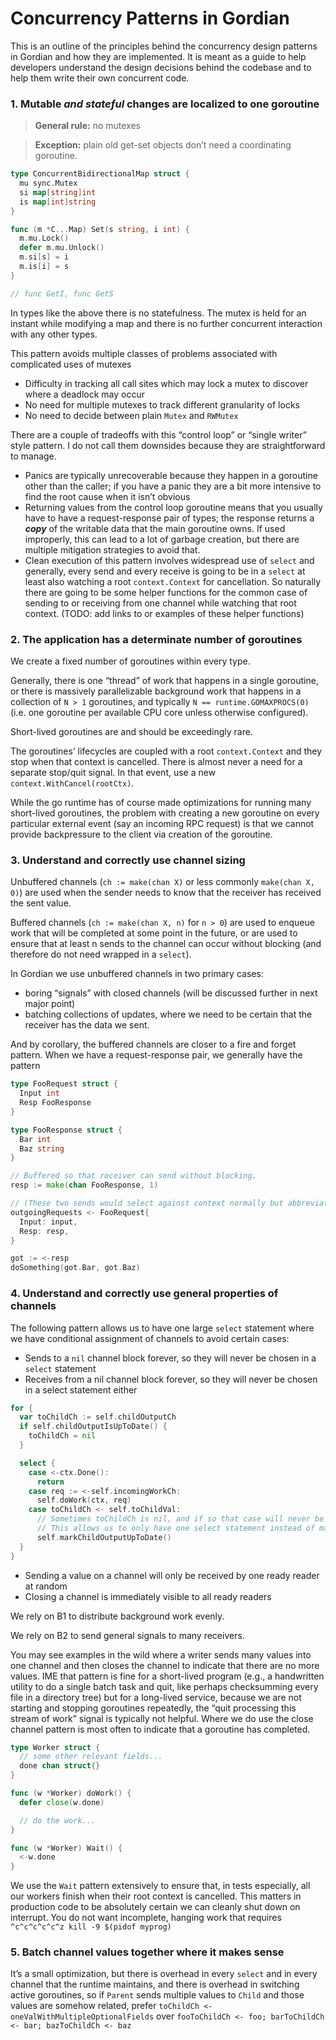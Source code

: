 # Concurrency Patterns in Gordian

This is an outline of the principles behind the concurrency design patterns in Gordian and how they are implemented. It is meant as a guide to help developers understand the design decisions behind the codebase and to help them write their own concurrent code.

### 1. Mutable *and stateful* changes are localized to one goroutine

> **General rule:** no mutexes

> **Exception:** plain old get-set objects don’t need a coordinating goroutine. 

```go
type ConcurrentBidirectionalMap struct {
  mu sync.Mutex
  si map[string]int
  is map[int]string
}

func (m *C...Map) Set(s string, i int) {
  m.mu.Lock()
  defer m.mu.Unlock()
  m.si[s] = i
  m.is[i] = s
}

// func GetI, func GetS
```

In types like the above there is no statefulness. The mutex is held for an instant while modifying a map and there is no further concurrent interaction with any other types.

This pattern avoids multiple classes of problems associated with complicated uses of mutexes

- Difficulty in tracking all call sites which may lock a mutex to discover where a deadlock may occur
- No need for multiple mutexes to track different granularity of locks
- No need to decide between plain `Mutex` and `RWMutex`

There are a couple of tradeoffs with this “control loop” or “single writer” style pattern. I do not call them downsides because they are straightforward to manage.

-  Panics are typically unrecoverable because they happen in a goroutine other than the caller; if you have a panic they are a bit more intensive to find the root cause when it isn’t obvious
-  Returning values from the control loop goroutine means that you usually have to have a request-response pair of types; the response returns a _**copy**_ of the writable data that the main goroutine owns. If used improperly, this can lead to a lot of garbage creation, but there are multiple mitigation strategies to avoid that.
-  Clean execution of this pattern involves widespread use of `select` and generally, every send and every receive is going to be in a `select` at least also watching a root `context.Context` for cancellation. So naturally there are going to be some helper functions for the common case of sending to or receiving from one channel while watching that root context. (TODO: add links to or examples of these helper functions)

### 2. The application has a determinate number of goroutines

We create a fixed number of goroutines within every type.

Generally, there is one “thread” of work that happens in a single goroutine, or there is massively parallelizable background work that happens in a collection of `N > 1` goroutines, and typically `N == runtime.GOMAXPROCS(0)` (i.e. one goroutine per available CPU core unless otherwise configured).

Short-lived goroutines are and should be exceedingly rare.

The goroutines’ lifecycles are coupled with a root `context.Context` and they stop when that context is cancelled. There is almost never a need for a separate stop/quit signal. In that event, use a new `context.WithCancel(rootCtx)`.

While the go runtime has of course made optimizations for running many short-lived goroutines, the problem with creating a new goroutine on every particular external event (say an incoming RPC request) is that we cannot provide backpressure to the client via creation of the goroutine.

### 3. Understand and correctly use channel sizing

Unbuffered channels (`ch := make(chan X)` or less commonly `make(chan X, 0)`) are used when the sender needs to know that the receiver has received the sent value.

Buffered channels (`ch := make(chan X, n)` for `n > 0`) are used to enqueue work that will be completed at some point in the future, or are used  to ensure that at least n sends to the channel can occur without blocking (and therefore do not need wrapped in a `select`).

In Gordian we use unbuffered channels in two primary cases:

- boring “signals” with closed channels (will be discussed further in next major point)
- batching collections of updates, where we need to be certain that the receiver has the data we sent.

And by corollary, the buffered channels are closer to a fire and forget pattern. When we have a request-response pair, we generally have the pattern

```go
type FooRequest struct {
  Input int
  Resp FooResponse
}

type FooResponse struct {
  Bar int
  Baz string
}

// Buffered so that receiver can send without blocking.
resp := make(chan FooResponse, 1)

// (These two sends would select against context normally but abbreviated here)
outgoingRequests <- FooRequest{
  Input: input,
  Resp: resp,
}

got := <-resp
doSomething(got.Bar, got.Baz)
```

### 4. Understand and correctly use general properties of channels

The following pattern allows us to have one large `select` statement where we have conditional assignment of channels to avoid certain cases:

- Sends to a `nil` channel block forever, so they will never be chosen in a `select` statement
- Receives from a nil channel block forever, so they will never be chosen in a select statement either

```go
for {
  var toChildCh := self.childOutputCh
  if self.childOutputIsUpToDate() {
    toChildCh = nil
  }

  select {
    case <-ctx.Done():
      return
    case req := <-self.incomingWorkCh:
      self.doWork(ctx, req)
    case toChildCh <- self.toChildVal:
      // Sometimes toChildCh is nil, and if so that case will never be chosen.
      // This allows us to only have one select statement instead of many, mostly duplicated selects.
      self.markChildOutputUpToDate()
  }
}
```

- Sending a value on a channel will only be received by one ready reader at random
- Closing a channel is immediately visible to all ready readers

We rely on B1 to distribute background work evenly.

We rely on B2 to send general signals to many receivers.

You may see examples in the wild where a writer sends many values into one channel and then closes the channel to indicate that there are no more values. IME that pattern is fine for a short-lived program (e.g., a handwritten utility to do a single batch task and quit, like perhaps checksumming every file in a directory tree) but for a long-lived service, because we are not starting and stopping goroutines repeatedly, the “quit processing this stream of work” signal is typically not helpful.
Where we do use the close channel pattern is most often to indicate that a goroutine has completed.

```go
type Worker struct {
  // some other relevant fields...
  done chan struct{}
}

func (w *Worker) doWork() {
  defer close(w.done)

  // do the work...
}

func (w *Worker) Wait() {
  <-w.done
}
```

We use the `Wait` pattern extensively to ensure that, in tests especially, all our workers finish when their root context is cancelled. This matters in production code to be absolutely certain we can cleanly shut down on interrupt. You do not want incomplete, hanging work that requires `^c^c^c^c^c^z kill -9 $(pidof myprog)`

### 5. Batch channel values together where it makes sense

It’s a small optimization, but there is overhead in every `select` and in every channel that the runtime maintains, and there is overhead in switching active goroutines, so if `Parent` sends multiple values to `Child` and those values are somehow related, prefer `toChildCh <- oneValWithMultipleOptionalFields` over `fooToChildCh <- foo; barToChildCh <- bar; bazToChildCh <- baz`
